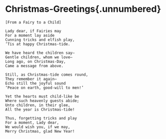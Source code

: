 ~~~{.new_page .odd-page}
~~~

# Christmas-Greetings{.unnumbered}

~~~{.align .center}
[From a Fairy to a Child]
~~~

~~~{.poem .altverse author="Christmas, 1867"}
Lady dear, if Fairies may
For a moment lay aside
Cunning tricks and elfish play,
’Tis at happy Christmas-tide.

We have heard the children say—
Gentle children, whom we love—
Long ago, on Christmas-Day,
Came a message from above.

Still, as Christmas-tide comes round,
They remember it again—
Echo still the joyful sound
‘Peace on earth, good-will to men!’

Yet the hearts must child-like be
Where such heavenly guests abide;
Unto children, in their glee,
All the year is Christmas-tide!

Thus, forgetting tricks and play
For a moment, Lady dear,
We would wish you, if we may,
Merry Christmas, glad New Year!
~~~
